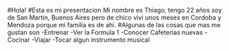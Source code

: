 #Hola!
#Esta es mi presentacion
Mi nombre es Thiago, tengo 22 años soy de San Martin, Buenos Aires pero de chico vivi unos meses en Cordoba y Mendoza porque mi familia es de ahi.
#Algunas de las cosas que mas me gustan son 
-Entrenar
-Ver la Formula 1
-Conocer Cafeterias nuevas
-Cocinar 
-Viajar 
-Tocar algun instrumento musical 
